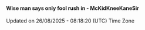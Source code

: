 #### Wise man says only fool rush in - McKidKneeKaneSir
Updated on 26/08/2025 - 08:18:20 (UTC) Time Zone
